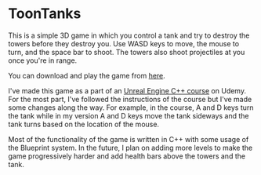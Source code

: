 # ToonTanks

This is a simple 3D game in which you control a tank and try to destroy the towers before they destroy you. 
Use WASD keys to move, the mouse to turn, and the space bar to shoot. The towers also shoot projectiles at you once you're in range.

You can download and play the game from [here](https://iltenahmet.itch.io/toontanks).

I've made this game as a part of an [Unreal Engine C++ course](https://www.udemy.com/course/unrealcourse/) on Udemy. 
For the most part, I've followed the instructions of the course but I've made some changes along the way. 
For example, in the course, A and D keys turn the tank while in my version A and D keys move 
the tank sideways and the tank turns based on the location of the mouse.

Most of the functionality of the game is written in C++ with some usage of the Blueprint system.
In the future, I plan on adding more levels to make the game progressively harder and add health bars above the towers and the tank.

